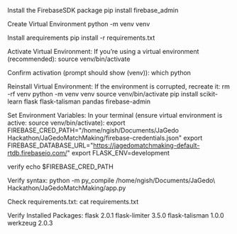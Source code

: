 Install the FirebaseSDK package
pip install firebase_admin

Create Virtual Environment
python -m venv venv

Install arequirements
pip install -r requirements.txt

Activate Virtual Environment:
If you’re using a virtual environment (recommended):
 source venv/bin/activate

Confirm activation (prompt should show (venv)):
 which python

Reinstall Virtual Environment: If the environment is corrupted, recreate it:
 rm -rf venv
 python -m venv venv
 source venv/bin/activate
 pip install scikit-learn flask flask-talisman pandas firebase-admin

Set Environment Variables:
In your terminal (ensure virtual environment is active: source venv/bin/activate):
export FIREBASE_CRED_PATH="/home/ngish/Documents/JaGedo Hackathon/JaGedoMatchMaking/firebase-credentials.json"
export FIREBASE_DATABASE_URL="https://jagedomatchmaking-default-rtdb.firebaseio.com/"
export FLASK_ENV=development

verify
echo $FIREBASE_CRED_PATH


Verify syntax:
python -m py_compile /home/ngish/Documents/JaGedo\ Hackathon/JaGedoMatchMaking/app.py

Check requirements.txt:
cat requirements.txt

Verify Installed Packages:
flask             2.0.1
flask-limiter     3.5.0
flask-talisman    1.0.0
werkzeug          2.0.3
